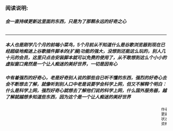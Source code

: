 ### 阅读说明:                                                                                               

######                                                                               **会一直持续更新这里面的东西，只是为了那颗永远的好奇之心**

----------------------------------------------------------------------------------------------------------------------------------------------------------

##### 本人也是刚学几个月的前端小菜鸟，5个月前从不知道什么是谷歌浏览器到现在已经超级地痴迷上谷歌插件脚本的(扩展)功能的强大，没想到还能这么玩的，别人几十元的会员，这里只点击安装脚本就可以免费的使用了，从不敢想到这么个小小的虚拟窗口竟然是一个让人痴迷的美好世界，一切是因有心

##### 中有着强烈的好奇心，老是好奇别人说的那些自已听不懂的东西，强烈的好奇心去会不断想去了解，就像听到别人口中老是说要学会科学上网，但又不解释个明白：什么是科学上网，强烈好奇心就想去了解他们说的科学上网，什么国外服务器，越了解就越想多知道些东西，因为这个是一个让人痴迷的美好世界

```txt
                                                                    作者：LESLIE_CYC
                                                                    更新：2020/02/16
                                                                    状态：持续更新
                                                                    资料源：各大社区•大牛分析
```
#####                                                                                                                                                        

​                                                                                                                                          



​                                                                                                                                                      



